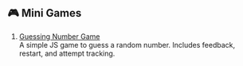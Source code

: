 ## 🎮 Mini Games

1. [Guessing Number Game](./Guessing%20Number%20Game/README.md)  
   A simple JS game to guess a random number. Includes feedback, restart, and attempt tracking.

